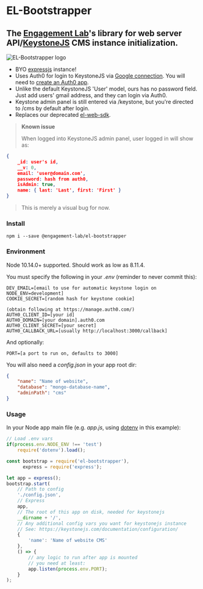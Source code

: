 
# EL-Bootstrapper
## The [Engagement Lab](https://elab.emerson.edu)'s library for web server API/[KeystoneJS](https://keystonejs.com/) CMS instance initialization.
![EL-Bootstrapper logo](https://res.cloudinary.com/engagement-lab-home/image/upload/c_scale,f_auto,w_150/v1551303051/logos/logo-bootstrapper.png "EL-Bootstrapper logo")

* BYO [expressjs](https://expressjs.com/) instance!
* Uses Auth0 for login to KeystoneJS via [Google connection](https://auth0.com/docs/connections/social/google). You will need to [create an Auth0 app](https://auth0.com/docs/flows/guides/regular-web-app-login-flow/add-login-using-regular-web-app-login-flow).
* Unlike the default KeystoneJS 'User' model, ours has no password field. Just add users' gmail address, and they can login via Auth0.
* Keystone admin panel is still entered via /keystone, but you're directed to /cms by default after login.
* Replaces our deprecated [el-web-sdk](https://github.com/engagementlab/el-web-sdk).

> **Known issue**
>
> When logged into KeystoneJS admin panel, user logged in will show as:
```json
{
    _id: user's id,
    __v: 0,
    email: 'user@domain.com',
    password: hash from auth0,
    isAdmin: true, 
    name: { last: 'Last', first: 'First' } 
}
```
> This is merely a visual bug for now.

### Install
```npm i --save @engagement-lab/el-bootstrapper```

### Environment
Node 10.14.0+ supported. Should work as low as 8.11.4.

You must specify the following in your _.env_ (reminder to never commit this):
```
DEV_EMAIL=[email to use for automatic keystone login on NODE_ENV=development]
COOKIE_SECRET=[random hash for keystone cookie]

(obtain following at https://manage.auth0.com/)
AUTH0_CLIENT_ID=[your id]
AUTH0_DOMAIN=[your domain].auth0.com
AUTH0_CLIENT_SECRET=[your secret]
AUTH0_CALLBACK_URL=[usually http://localhost:3000/callback]
```

And optionally:
```
PORT=[a port to run on, defaults to 3000]
```

You will also need a *config.json* in your app root dir:
```json
{
	"name": "Name of website",
	"database": "mongo-database-name",
	"adminPath": "cms"
}
```

### Usage
In your Node app main file (e.g. _app.js_, using [dotenv](https://www.npmjs.com/package/dotenv) in this example):
```javascript
// Load .env vars
if(process.env.NODE_ENV !== 'test')
	require('dotenv').load();

const bootstrap = require('el-bootstrapper'), 
      express = require('express');

let app = express();
bootstrap.start(
    // Path to config
    './config.json', 
    // Express
    app,
    // The root of this app on disk, needed for keystonejs
    __dirname + '/', 
    // Any additional config vars you want for keystonejs instance
    // See: https://keystonejs.com/documentation/configuration/
	{
		'name': 'Name of website CMS'
	},
	() => {
        // any logic to run after app is mounted
        // you need at least:
		app.listen(process.env.PORT);
	}
);

```